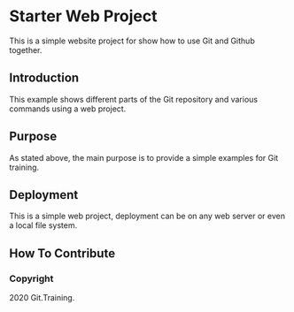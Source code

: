 # Starter Web Project

This is a simple website project for show how to use Git and Github together.

## Introduction

This example shows different parts of the Git repository and various commands using a web project.

## Purpose

As stated above, the main purpose is to provide a simple examples for Git training.

## Deployment

This is a simple web project, deployment can be on any web server or even a local file system.

## How To Contribute

### Copyright
2020 Git.Training.